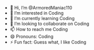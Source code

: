- 👋 Hi, I’m @ArmoredManiac110
- 👀 I’m interested in Coding
- 🌱 I’m currently learning Coding
- 💞️ I’m looking to collaborate on Coding
- 📫 How to reach me Coding
- 😄 Pronouns: Coding
- ⚡ Fun fact: Guess what, I like Coding

<!---
ArmoredManiac110/ArmoredManiac110 is a ✨ special ✨ repository because its `README.md` (this file) appears on your GitHub profile.
You can click the Preview link to take a look at your changes.
--->
